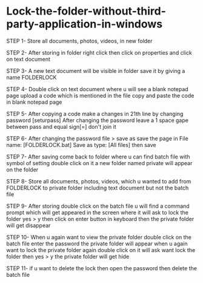 # Lock-the-folder-without-third-party-application-in-windows

STEP 1- Store all documents, photos, videos, in new folder

STEP 2- After storing in folder right click then click on properties and click on text document 

STEP 3- A new text document will be visible in folder save it by giving a name FOLDERLOCK

STEP 4- Double click on text document where u will see a blank notepad page upload a code which is mentioned in the file copy and paste the code in blank notepad page
 
STEP 5- After copying a code make a changes in 21th line by changing password [seturpass] After changing the password leave a 1 space gape between pass and equal sign[=] don't join it

STEP 6- After changing the password file > save as save the page in 
File name: [FOLDERLOCK.bat] 
Save as type: [All files]
then save 

STEP 7- After saving come back to folder where u can find batch file with symbol of setting double click on it a new folder named private will appear on the folder

STEP 8- Store all documents, photos, videos, which u wanted to add from FOLDERLOCK to private folder including text document but not the batch file

STEP 9- After storing double click on the batch file u will find a command prompt which will get appeared in the screen where it will ask to lock the folder yes > y then click on enter button in keyboard then the private folder will get disappear 

STEP 10- When u again want to view the private folder double click on the batch file enter the password the private folder will appear when u again want to lock the private folder again double click on it will ask want lock the folder then yes > y the private folder will get hide

STEP 11- if u want to delete the lock then open the password then delete the batch file 
